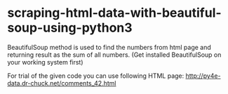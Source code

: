 # scraping-html-data-with-beautiful-soup-using-python3
BeautifulSoup method is used to find the numbers from html page and returning result as the sum of all numbers. (Get installed BeautifulSoup on your working system first)



For trial of the given code you can use following HTML page: http://py4e-data.dr-chuck.net/comments_42.html
